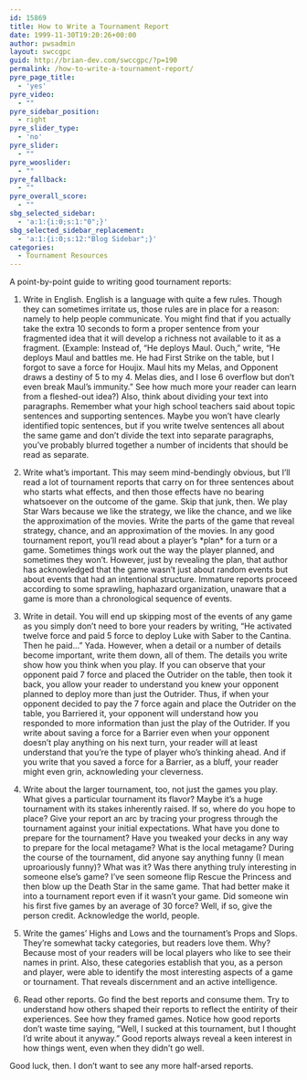 ```yaml
---
id: 15869
title: How to Write a Tournament Report
date: 1999-11-30T19:20:26+00:00
author: pwsadmin
layout: swccgpc
guid: http://brian-dev.com/swccgpc/?p=190
permalink: /how-to-write-a-tournament-report/
pyre_page_title:
  - 'yes'
pyre_video:
  - ""
pyre_sidebar_position:
  - right
pyre_slider_type:
  - 'no'
pyre_slider:
  - ""
pyre_wooslider:
  - ""
pyre_fallback:
  - ""
pyre_overall_score:
  - ""
sbg_selected_sidebar:
  - 'a:1:{i:0;s:1:"0";}'
sbg_selected_sidebar_replacement:
  - 'a:1:{i:0;s:12:"Blog Sidebar";}'
categories:
  - Tournament Resources
---
```

A point-by-point guide to writing good tournament reports:

1. Write in English. English is a language with quite a few rules. Though they can sometimes irritate us, those rules are in place for a reason: namely to help people communicate. You might find that if you actually take the extra 10 seconds to form a proper sentence from your fragmented idea that it will develop a richness not available to it as a fragment. (Example: Instead of, &#8220;He deploys Maul. Ouch,&#8221; write, &#8220;He deploys Maul and battles me. He had First Strike on the table, but I forgot to save a force for Houjix. Maul hits my Melas, and Opponent draws a destiny of 5 to my 4. Melas dies, and I lose 6 overflow but don&#8217;t even break Maul&#8217;s immunity.&#8221; See how much more your reader can learn from a fleshed-out idea?) Also, think about dividing your text into paragraphs. Remember what your high school teachers said about topic sentences and supporting sentences. Maybe you won&#8217;t have clearly identified topic sentences, but if you write twelve sentences all about the same game and don&#8217;t divide the text into separate paragraphs, you&#8217;ve probably blurred together a number of incidents that should be read as separate.

2. Write what&#8217;s important. This may seem mind-bendingly obvious, but I&#8217;ll read a lot of tournament reports that carry on for three sentences about who starts what effects, and then those effects have no bearing whatsoever on the outcome of the game. Skip that junk, then. We play Star Wars because we like the strategy, we like the chance, and we like the approximation of the movies. Write the parts of the game that reveal strategy, chance, and an approximation of the movies. In any good tournament report, you&#8217;ll read about a player&#8217;s \*plan\* for a turn or a game. Sometimes things work out the way the player planned, and sometimes they won&#8217;t. However, just by revealing the plan, that author has acknowledged that the game wasn&#8217;t just about random events but about events that had an intentional structure. Immature reports proceed according to some sprawling, haphazard organization, unaware that a game is more than a chronological sequence of events.

3. Write in detail. You will end up skipping most of the events of any game as you simply don&#8217;t need to bore your readers by writing, &#8220;He activated twelve force and paid 5 force to deploy Luke with Saber to the Cantina. Then he paid&#8230;&#8221; Yada. However, when a detail or a number of details become important, write them down, all of them. The details you write show how you think when you play. If you can observe that your opponent paid 7 force and placed the Outrider on the table, then took it back, you allow your reader to understand you knew your opponent planned to deploy more than just the Outrider. Thus, if when your opponent decided to pay the 7 force again and place the Outrider on the table, you Barriered it, your opponent will understand how you responded to more information than just the play of the Outrider. If you write about saving a force for a Barrier even when your opponent doesn&#8217;t play anything on his next turn, your reader will at least understand that you&#8217;re the type of player who&#8217;s thinking ahead. And if you write that you saved a force for a Barrier, as a bluff, your reader might even grin, acknowleding your cleverness.

4. Write about the larger tournament, too, not just the games you play. What gives a particular tournament its flavor? Maybe it&#8217;s a huge tournament with its stakes inherently raised. If so, where do you hope to place? Give your report an arc by tracing your progress through the tournament against your initial expectations. What have you done to prepare for the tournament? Have you tweaked your decks in any way to prepare for the local metagame? What is the local metagame? During the course of the tournament, did anyone say anything funny (I mean uproariously funny)? What was it? Was there anything truly interesting in someone else&#8217;s game? I&#8217;ve seen someone flip Rescue the Princess and then blow up the Death Star in the same game. That had better make it into a tournament report even if it wasn&#8217;t your game. Did someone win his first five games by an average of 30 force? Well, if so, give the person credit. Acknowledge the world, people.

5. Write the games&#8217; Highs and Lows and the tournament&#8217;s Props and Slops. They&#8217;re somewhat tacky categories, but readers love them. Why? Because most of your readers will be local players who like to see their names in print. Also, these categories establish that you, as a person and player, were able to identify the most interesting aspects of a game or tournament. That reveals discernment and an active intelligence.

6. Read other reports. Go find the best reports and consume them. Try to understand how others shaped their reports to reflect the entirity of their experiences. See how they framed games. Notice how good reports don&#8217;t waste time saying, &#8220;Well, I sucked at this tournament, but I thought I&#8217;d write about it anyway.&#8221; Good reports always reveal a keen interest in how things went, even when they didn&#8217;t go well.

Good luck, then. I don&#8217;t want to see any more half-arsed reports.